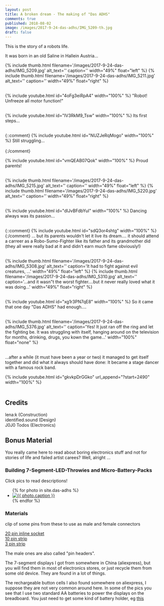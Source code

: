```yaml
---
layout: post
title: A broken dream - The making of "Das ADHS"
comments: true
published: 2018-08-02
image: /images/2017-9-24-das-adhs/IMG_5209-th.jpg
draft: false
---
```


This is the story of a robots life. 

It was born in an old Saline in Hallein Austria... 

<div class="clearfix">
{% include thumb.html filename='/images/2017-9-24-das-adhs/IMG_5209.jpg' alt_text='' caption='' width="49%" float="left" %}
{% include thumb.html filename='/images/2017-9-24-das-adhs/IMG_5211.jpg' alt_text='' caption='' width="49%" float="right" %}
</div>
<br>

<a name="videos 1"></a>

{% include youtube.html id="4oFg3eiRpA4" width="100%" %}
"Robot! Unfreeze all motor function!"
<br><br>

{% include youtube.html id="IV3RkM9_Tsw" width="100%" %}
Its first steps...
<br><br>

{::comment}
{% include youtube.html id="NUZJeRqMogo" width="100%" %}
Still struggling...
<br><br>
{:/comment}

{% include youtube.html id="vmQEAB07Qok" width="100%" %}
Proud parents!
<br><br>

<div class="clearfix">
{% include thumb.html filename='/images/2017-9-24-das-adhs/IMG_5215.jpg' alt_text='' caption='' width="49%" float="left" %}
{% include thumb.html filename='/images/2017-9-24-das-adhs/IMG_5220.jpg' alt_text='' caption='' width="49%" float="right" %}
</div>
<br>

{% include youtube.html id="dIJvBFdbYuI" width="100%" %}
Dancing always was its passion...
<br><br>

{::comment}
{% include youtube.html id="sdQ3or4shtg" width="100%" %}
{:/comment}
... but its parents wouldn't let it live its dream.... it should attend a carreer as a Robo-Sumo-Fighter like its father and its grandmother did (they all were really bad at it and didn't earn much fame obviously!)
<br><br>

<div class="clearfix">
{% include thumb.html filename='/images/2017-9-24-das-adhs/IMG_5308.jpg' alt_text='' caption='It had to fight against evil creatures, ...' width="49%" float="left" %}
{% include thumb.html filename='/images/2017-9-24-das-adhs/IMG_5310.jpg' alt_text='' caption='...and it wasn&#34;t the worst fighter....but it never really loved what it was doing...' width="49%" float="right" %}
</div>
<br>

{% include youtube.html id="xg1r3PN7qE8" width="100%" %}
So it came that one day "Das ADHS" had enough....
<br><br>

<div class="clearfix">
{% include thumb.html filename='/images/2017-9-24-das-adhs/IMG_5376.jpg' alt_text='' caption='Yes! It just ran off the ring and let the fighting be. It was struggling with itself, hanging around on the television for months, drinking, drugs, you kown the game...' width="100%" float="none" %}
</div>
<br>

...after a while (it must have been a year or two) it managed to get itself together and did what it always should have done: It became a stage dancer with a famous rock band.

{% include youtube.html id="gkvkpDrGGko" url_append="?start=2490" width="100%" %}
<br><br>

## Credits

lena:k (Construction)<br>
identified.sound (Design)<br>
J0J0 Todos (Electronics)<br>


## Bonus Material

You really came here to read about boring electronics stuff and not for stories of life and failed artist carees? Well, alright ...

### Building 7-Segment-LED-Throwies and Micro-Battery-Packs

Click pics to read descriptions!

<div class="photo-gallery-frame clearfix">
  <ul class="photo-gallery-list">
    {% for photo in site.das-adhs %}
    <li>
      <a href="{{ photo.url | prepend: site.baseurl }}" name="{{ photo.title }}">
        <img src="{{ photo.image-path|remove: ".jpg"| append: '-th'|append: ".jpg" }}" alt="{{ photo.caption }}" />
      </a>
    </li>
    {% endfor %}
  </ul>
</div>

### Materials

clip of some pins from these to use as male and female connectors

[20 pin inline socket](https://www.musikding.de/20-Pin-inline-socket)<br>
[10 pin strip](https://www.musikding.de/10-Pin-strip)<br>
[3 pin strip](https://www.musikding.de/3-Pin-strip)<br>

The male ones are also called "pin headers". 

The 7-segment displays I got from somewhere in China (aliexpress), but you will find them in most of electronics stores, or just recycle them from some old device. They are found in a lot of things. 

The rechargeable button cells I also found somewhere on aliexpress, I suppose they are not very common around here. In some of the pics you see that I use two standard AA batteries to power the displays on the breadboard. You just need to get some kind of battery holder, eg [this](https://secure.reichelt.at/batteriehalter-fuer-2-mignonzellen-aa-mit-anschlusskabel-halter-2xum3-ka-p176721.html?)
